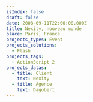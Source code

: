 ```yaml
---
isIndex: false
draft: false
date: 2008-09-11T22:00:00.000Z
title: Nexity, nouveau monde
place: Paris, France
projects_types: Event
projects_solutions:
  - Flash
projects_tags:
  - ActionScript 2
projects_datas:
  - title: Client
    text: Nexity
  - title: Agence
    text: Dagobert
---
```

